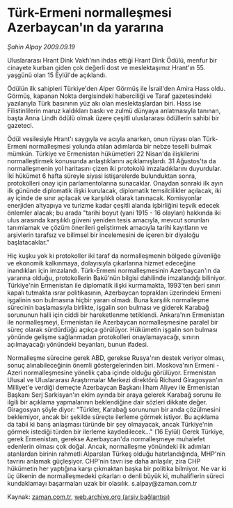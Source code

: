 # Türk-Ermeni normalleşmesi Azerbaycan'ın da yararına

*Şahin Alpay 2009.09.19*

<tr><td class="metin" colspan="2" style="padding-top: 20px; padding-left: 5px; padding-right: 10px;">Uluslararası Hrant Dink Vakfı'nın ihdas ettiği Hrant Dink Ödülü, menfur bir cinayete kurban giden çok değerli dost ve meslektaşımız Hrant'ın 55. yaşgünü olan 15 Eylül'de açıklandı.</td></tr><tr><td class="metin" colspan="2" style="padding-top: 20px; padding-left: 5px; padding-right: 10px;"><p> Ödülün ilk sahipleri Türkiye'den Alper Görmüş ile İsrail'den Amira Hass oldu. Görmüş, kapanan Nokta dergisindeki haberciliği ve Taraf gazetesindeki yazılarıyla Türk basınının yüz akı olan meslektaşlardan biri. Hass ise Filistinlilerin maruz kaldıkları baskı ve zulmü dünyaya anlatmasıyla tanınan, başta Anna Lindh ödülü olmak üzere çeşitli uluslararası ödüllerin sahibi bir gazeteci. 
<p>Ödül vesilesiyle Hrant'ı saygıyla ve acıyla anarken, onun rüyası olan Türk-Ermeni normalleşmesi yolunda atılan adımlarda bir nebze teselli bulmak mümkün. Türkiye ve Ermenistan hükümetleri 22 Nisan'da ilişkilerini normalleştirmek konusunda anlaştıklarını açıklamışlardı. 31 Ağustos'ta da normalleşmenin yol haritasını çizen iki protokolü imzaladıklarını duyurdular. İki hükümet 6 hafta süreyle siyasi istişarelerde bulunduktan sonra, protokolleri onay için parlamentolarına sunacaklar. Onaydan sonraki ilk ayın ilk gününde diplomatik ilişki kurulacak, diplomatik temsilcilikler açılacak, iki ay içinde de sınır açılacak ve karşılıklı olarak tanınacak. Komisyonlar enerjiden altyapıya ve turizme kadar çeşitli alanda işbirliğini teşvik edecek önlemler alacak; bu arada "tarihi boyut (yani 1915 - 16 olayları) hakkında iki ulus arasında karşılıklı güveni yeniden tesis amacıyla, mevcut sorunları tanımlamak ve çözüm önerileri geliştirmek amacıyla tarihi kayıtların ve arşivlerin tarafsız ve bilimsel bir incelemesini de içeren bir diyaloğu başlatacaklar."
<p>Hiç kuşku yok ki protokoller iki taraf da normalleşmenin bölgede güvenliğe ve ekonomik kalkınmaya, dolayısıyla çıkarlarına hizmet edeceğine inandıkları için imzalandı. Türk-Ermeni normalleşmesinin Azerbaycan'ın da yararına olduğu, protokollerin Bakü'nün bilgisi dahilinde imzalandığı biliniyor. Türkiye'nin Ermenistan ile diplomatik ilişki kurmamakta, 1993'ten beri sınırı kapalı tutmakta ısrar politikasının, Azerbaycan toprakları üzerindeki Ermeni işgalinin son bulmasına hiçbir yararı olmadı. Buna karşılık normalleşme sürecinin başlamasıyla birlikte, işgalin son bulması ve giderek Karabağ sorununun halli için ciddi bir hareketlenme tetiklendi. Ankara'nın Ermenistan ile normalleşmeyi, Ermenistan ile Azerbaycan normalleşmesine paralel bir süreç olarak sürdürdüğü açıkça görülüyor. Hükümetin işgalin son bulması yönünde gelişme sağlanmadan protokolleri onaylamayacağı, sınırın açılmayacağı yönündeki beyanları, bunun ifadesi.
<p>Normalleşme sürecine gerek ABD, gerekse Rusya'nın destek veriyor olması, sonuç alınabileceğinin önemli göstergelerinden biri. Moskova'nın Ermeni - Azeri normalleşmesine yönelik çaba içinde olduğu görülüyor. Ermenistan Ulusal ve Uluslararası Araştırmalar Merkezi direktörü Richard Giragosyan'ın Milliyet'e verdiği demeçte Azerbaycan Başkanı İlham Aliyev ile Ermenistan Başkanı Serj Sarkisyan'ın ekim ayında bir araya gelerek Karabağ sorunu ile ilgili bir açıklama yapmalarının beklendiğine dair sözleri dikkate değer. Giragosyan şöyle diyor: "Türkler, Karabağ sorununun bir anda çözülmesini beklemiyor, ancak bir şekilde süreçte ilerleme görmek istiyor. Bu açıklama da tabii ki barış anlaşması türünde bir şey olmayacak, ancak Türkiye'nin görmek istediği türden bir ilerleme kaydedilecek..." (16 Eylül) Gerek Türkiye, gerek Ermenistan, gerekse Azerbaycan'da normalleşmeye muhalefet edenlerin olması çok doğal. Ancak, normalleşme yönündeki ilk adımları atanlardan birinin rahmetli Alparslan Türkeş olduğu hatırlandığında, MHP'nin tavrını anlamak güçleşiyor. CHP'nin tavrı ise daha anlaşılır, zira CHP hükümetin her yaptığına karşı çıkmaktan başka bir politika bilmiyor. Ne var ki üç ülkenin de normalleşmedeki çıkarları o denli büyük ki, muhaliflerin süreci kundaklamayı başarmaları uzak bir olasılık. s.alpay@zaman.com.tr<br/></p></p></p></p></td></tr>

Kaynak: [zaman.com.tr](http://zaman.com.tr/yazar.do?yazino=894060), [web.archive.org (arşiv bağlantısı)](http://web.archive.org/web/20090930082114/http://www.zaman.com.tr:80/yazar.do?yazino=894060)
